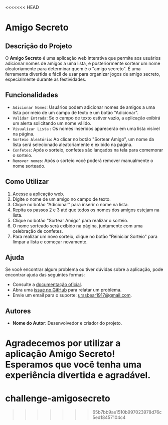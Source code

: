 <<<<<<< HEAD
# Amigo Secreto

## Descrição do Projeto
O **Amigo Secreto** é uma aplicação web interativa que permite aos usuários adicionar nomes de amigos a uma lista, e posteriormente sortear um nome aleatoriamente para determinar quem é o "amigo secreto". É uma ferramenta divertida e fácil de usar para organizar jogos de amigo secreto, especialmente durante as festividades.

## Funcionalidades
- `Adicionar Nomes`: Usuários podem adicionar nomes de amigos a uma lista por meio de um campo de texto e um botão "Adicionar".
-  `Validar Entrada`: Se o campo de texto estiver vazio, a aplicação exibirá um alerta solicitando um nome válido.
-  `Visualizar Lista` : Os nomes inseridos aparecerão em uma lista visível na página.
-  `Sorteio Aleatório`: Ao clicar no botão "Sortear Amigo", um nome da lista será selecionado aleatoriamente e exibido na página.
- `Confetes`: Após o sorteio, confetes são lançados na tela para comemorar o sorteio.
- `Remover nomes`: Após o sorteio você poderá remover manualmente o nome sorteado.


## Como Utilizar
1. Acesse a aplicação web.
2. Digite o nome de um amigo no campo de texto.
3. Clique no botão "Adicionar" para inserir o nome na lista.
4. Repita os passos 2 e 3 até que todos os nomes dos amigos estejam na lista.
5. Clique no botão "Sortear Amigo" para realizar o sorteio.
6. O nome sorteado será exibido na página, juntamente com uma celebração de confetes.
7. Para realizar um novo sorteio, clique no botão "Reiniciar Sorteio" para limpar a lista e começar novamente.

## Ajuda
Se você encontrar algum problema ou tiver dúvidas sobre a aplicação, pode encontrar ajuda das seguintes formas:
- Consulte a [documentação oficial](#).
- Abra uma [issue no GitHub](#) para relatar um problema.
- Envie um email para o suporte: urssbear1917@gmail.com.

## Autores
- **Nome do Autor**: Desenvolvedor e criador do projeto.

Agradecemos por utilizar a aplicação Amigo Secreto! Esperamos que você tenha uma experiência divertida e agradável.
=======
# challenge-amigosecreto
>>>>>>> 65b7bb9ae1510b997023978d76c5ed18457104c4
